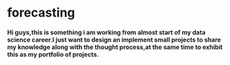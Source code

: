 # forecasting
#### Hi guys,this is something i am working from almost start of my data science career.I just want to design an implement small projects to share my knowledge along with the thought process,at the same time to exhibit this as my portfolio of projects.
